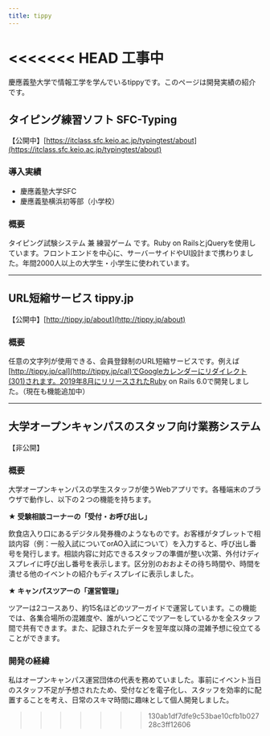 ```yaml
---
title: tippy
---
```


<<<<<<< HEAD
工事中
=======
慶應義塾大学で情報工学を学んでいるtippyです。このページは開発実績の紹介です。


## **タイピング練習ソフト SFC-Typing**

【公開中】[https://itclass.sfc.keio.ac.jp/typingtest/about](https://itclass.sfc.keio.ac.jp/typingtest/about)

### 導入実績

  - 慶應義塾大学SFC
  - 慶應義塾横浜初等部（小学校）

### 概要

タイピング試験システム 兼 練習ゲーム です。Ruby on RailsとjQueryを使用しています。フロントエンドを中心に、サーバーサイドやUI設計まで携わりました。年間2000人以上の大学生・小学生に使われています。

---
## **URL短縮サービス tippy.jp**

【公開中】[http://tippy.jp/about](http://tippy.jp/about)

### 概要

任意の文字列が使用できる、会員登録制のURL短縮サービスです。例えば[http://tippy.jp/cal](http://tippy.jp/cal)でGoogleカレンダーにリダイレクト(301)されます。2019年8月にリリースされたRuby on Rails 6.0で開発しました。（現在も機能追加中）

---
## **大学オープンキャンパスのスタッフ向け業務システム**

【非公開】

### 概要
大学オープンキャンパスの学生スタッフが使うWebアプリです。各種端末のブラウザで動作し、以下の２つの機能を持ちます。

**★ 受験相談コーナーの「受付・お呼び出し」**

飲食店入り口にあるデジタル発券機のようなものです。お客様がタブレットで相談内容（例：一般入試についてorAO入試について）を入力すると、呼び出し番号を発行します。相談内容に対応できるスタッフの準備が整い次第、外付けディスプレイに呼び出し番号を表示します。区分別のおおよその待ち時間や、時間を潰せる他のイベントの紹介もディスプレイに表示しました。

**★ キャンパスツアーの「運営管理」**

ツアーは2コースあり、約15名ほどのツアーガイドで運営しています。この機能では、各集合場所の混雑度や、誰がいつどこでツアーをしているかを全スタッフ間で共有できます。また、記録されたデータを翌年度以降の混雑予想に役立てることができます。

### 開発の経緯
私はオープンキャンパス運営団体の代表を務めていました。事前にイベント当日のスタッフ不足が予想されたため、受付などを電子化し、スタッフを効率的に配置することを考え、日常のスキマ時間に趣味として個人開発しました。
>>>>>>> 130ab1df7dfe9c53bae10cfb1b02728c3ff12606
